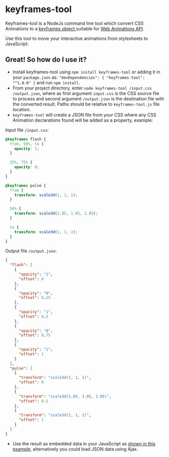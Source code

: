 # keyframes-tool

Keyframes-tool is a NodeJs command line tool which convert CSS Animations to a [keyframes object ](https://w3c.github.io/web-animations/#processing-a-keyframes-argument) suitable for [Web Animations API](https://w3c.github.io/web-animations/).

Use this tool to move your interactive animations from stylesheets to JavaScript.


## Great! So how do I use it?

- Install keyframes-tool using `npm install keyframes-tool` or adding it in your `package.json` as: `"devDependencies": { "keyframes-tool": "^1.0.0" }` and run `npm install`.
- From your project directory, enter `node keyframes-tool /input.css /output.json`,
where as first argument `input.css` is the CSS source file to process and second argument `/output.json` is the destination file with the converted result.
Paths should be relative to `keyframes-tool.js` file location.
- `keyframes-tool` will create a JSON file from your CSS where any CSS Animation declarations found will be added as a property, example:

Input file `/input.css`:
```css
@keyframes flash {
  from, 50%, to {
    opacity: 1;
  }

  25%, 75% {
    opacity: 0;
  }
}

@keyframes pulse {
  from {
    transform: scale3d(1, 1, 1);
  }

  50% {
    transform: scale3d(1.05, 1.05, 1.05);
  }

  to {
    transform: scale3d(1, 1, 1);
  }
}

```
Output file `/output.json`:

```json
{
  "flash": [
    {
      "opacity": "1",
      "offset": 0
    },
    {
      "opacity": "0",
      "offset": 0.25
    },
    {
      "opacity": "1",
      "offset": 0.5
    },
    {
      "opacity": "0",
      "offset": 0.75
    },
    {
      "opacity": "1",
      "offset": 1
    }
  ],
  "pulse": [
    {
      "transform": "scale3d(1, 1, 1)",
      "offset": 0
    },
    {
      "transform": "scale3d(1.05, 1.05, 1.05)",
      "offset": 0.5
    },
    {
      "transform": "scale3d(1, 1, 1)",
      "offset": 1
    }
  ]
}
```
- Use the result as embedded data in your JavaScript as [shown in this example](http://codepen.io/gibbok/pen/ENpqZO), alternatively you could load JSON data using Ajax.